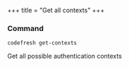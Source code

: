 +++
title = "Get all contexts"
+++

### Command
`codefresh get-contexts`

Get all possible authentication contexts
